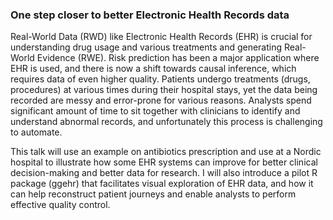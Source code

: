 ### One step closer to better Electronic Health Records data

Real-World Data (RWD) like Electronic Health Records (EHR) is crucial for understanding drug usage and various treatments and generating Real-World Evidence (RWE). Risk prediction has been a major application where EHR is used, and there is now a shift towards causal inference, which requires data of even higher quality. Patients undergo treatments (drugs, procedures) at various times during their hospital stays, yet the data being recorded are messy and error-prone for various reasons. Analysts spend significant amount of time to sit together with clinicians to identify and understand abnormal records, and unfortunately this process is challenging to automate. 

This talk will use an example on antibiotics prescription and use at a Nordic hospital to illustrate how some EHR systems can improve for better clinical decision-making and better data for research. I will also introduce a pilot R package (ggehr) that facilitates visual exploration of EHR data, and how it can help reconstruct patient journeys and enable analysts to perform effective quality control.


